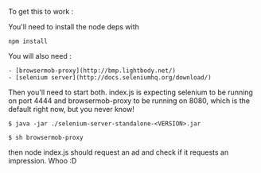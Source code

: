 To get this to work :

You'll need to install the node deps with
	
	npm install

You will also need :

	- [browsermob-proxy](http://bmp.lightbody.net/)
	- [selenium server](http://docs.seleniumhq.org/download/)

Then you'll need to start both. index.js is expecting selenium to be running on port 4444 and browsermob-proxy to be running on 8080, which is the default right now, but you never know!

	$ java -jar ./selenium-server-standalone-<VERSION>.jar 

	$ sh browsermob-proxy

then node index.js should request an ad and check if it requests an impression. Whoo :D
